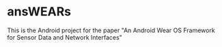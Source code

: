 # ansWEARs
This is the Android project for the paper "An Android Wear OS Framework for Sensor Data and Network Interfaces"
